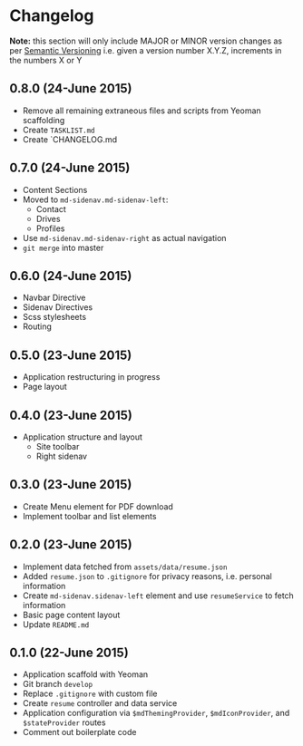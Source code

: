 # Changelog

**Note:** this section will only include MAJOR or MINOR version changes as per [Semantic Versioning](http://semver.org) i.e. given a version number X.Y.Z, increments in the numbers X or Y


## 0.8.0 (24-June 2015)

* Remove all remaining extraneous files and scripts from Yeoman scaffolding
* Create `TASKLIST.md`
* Create `CHANGELOG.md

## 0.7.0 (24-June 2015)

* Content Sections
* Moved to `md-sidenav.md-sidenav-left`:
  * Contact
  * Drives
  * Profiles
* Use `md-sidenav.md-sidenav-right` as actual navigation
* `git merge` into master

## 0.6.0 (24-June 2015)

* Navbar Directive
* Sidenav Directives
* Scss stylesheets
* Routing

## 0.5.0 (23-June 2015)

* Application restructuring in progress
* Page layout

## 0.4.0 (23-June 2015)

* Application structure and layout
  * Site toolbar
  * Right sidenav

## 0.3.0 (23-June 2015)

* Create Menu element for PDF download
* Implement toolbar and list elements

## 0.2.0 (23-June 2015)

* Implement data fetched from `assets/data/resume.json`
* Added `resume.json` to `.gitignore` for privacy reasons, i.e. personal information
* Create `md-sidenav.sidenav-left` element and use `resumeService` to fetch information
* Basic page content layout
* Update `README.md`

## 0.1.0 (22-June 2015)

* Application scaffold with Yeoman
* Git branch `develop`
* Replace `.gitignore` with custom file
* Create `resume` controller and data service
* Application configuration via `$mdThemingProvider`, `$mdIconProvider`, and `$stateProvider` routes
* Comment out boilerplate code